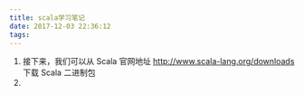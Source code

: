 ```yaml
---
title: scala学习笔记
date: 2017-12-03 22:36:12
tags:
---
```


1. 接下来，我们可以从 Scala 官网地址 http://www.scala-lang.org/downloads 下载 Scala 二进制包
2. 
